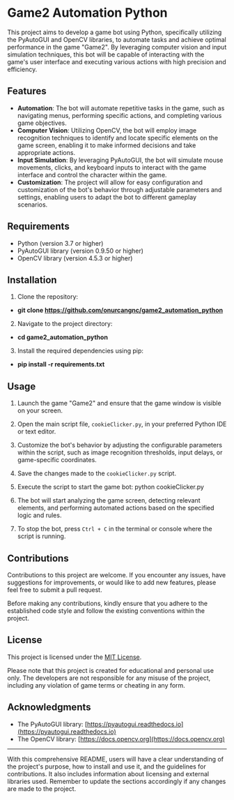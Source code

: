 # Game2 Automation Python

This project aims to develop a game bot using Python, specifically utilizing the PyAutoGUI and OpenCV libraries, to automate tasks and achieve optimal performance in the game "Game2". By leveraging computer vision and input simulation techniques, this bot will be capable of interacting with the game's user interface and executing various actions with high precision and efficiency.

## Features

- **Automation**: The bot will automate repetitive tasks in the game, such as navigating menus, performing specific actions, and completing various game objectives.
- **Computer Vision**: Utilizing OpenCV, the bot will employ image recognition techniques to identify and locate specific elements on the game screen, enabling it to make informed decisions and take appropriate actions.
- **Input Simulation**: By leveraging PyAutoGUI, the bot will simulate mouse movements, clicks, and keyboard inputs to interact with the game interface and control the character within the game.
- **Customization**: The project will allow for easy configuration and customization of the bot's behavior through adjustable parameters and settings, enabling users to adapt the bot to different gameplay scenarios.

## Requirements

- Python (version 3.7 or higher)
- PyAutoGUI library (version 0.9.50 or higher)
- OpenCV library (version 4.5.3 or higher)

## Installation

1. Clone the repository:
- **git clone https://github.com/onurcangnc/game2_automation_python**
2. Navigate to the project directory:
- **cd game2_automation_python**
3. Install the required dependencies using pip:
- **pip install -r requirements.txt**

## Usage

1. Launch the game "Game2" and ensure that the game window is visible on your screen.

2. Open the main script file, `cookieClicker.py`, in your preferred Python IDE or text editor.

3. Customize the bot's behavior by adjusting the configurable parameters within the script, such as image recognition thresholds, input delays, or game-specific coordinates.

4. Save the changes made to the `cookieClicker.py` script.

5. Execute the script to start the game bot: python cookieClicker.py

6. The bot will start analyzing the game screen, detecting relevant elements, and performing automated actions based on the specified logic and rules.

7. To stop the bot, press `Ctrl + C` in the terminal or console where the script is running.

## Contributions

Contributions to this project are welcome. If you encounter any issues, have suggestions for improvements, or would like to add new features, please feel free to submit a pull request.

Before making any contributions, kindly ensure that you adhere to the established code style and follow the existing conventions within the project.

## License

This project is licensed under the [MIT License](LICENSE).

Please note that this project is created for educational and personal use only. The developers are not responsible for any misuse of the project, including any violation of game terms or cheating in any form.

## Acknowledgments

- The PyAutoGUI library: [https://pyautogui.readthedocs.io](https://pyautogui.readthedocs.io)
- The OpenCV library: [https://docs.opencv.org](https://docs.opencv.org)

---

With this comprehensive README, users will have a clear understanding of the project's purpose, how to install and use it, and the guidelines for contributions. It also includes information about licensing and external libraries used. Remember to update the sections accordingly if any changes are made to the project.
